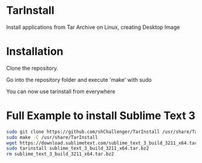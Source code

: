 # TarInstall

Install applications from Tar Archive on Linux, creating Desktop Image

# Installation

Clone the repository.

Go into the repository folder and execute 'make' with sudo

You can now use tarinstall from everywhere

# Full Example to install Sublime Text 3

```bash
sudo git clone https://github.com/shChallenger/TarInstall /usr/share/TarInstall
sudo make -C /usr/share/TarInstall
wget https://download.sublimetext.com/sublime_text_3_build_3211_x64.tar.bz2
sudo tarinstall sublime_text_3_build_3211_x64.tar.bz2
rm sublime_text_3_build_3211_x64.tar.bz2
